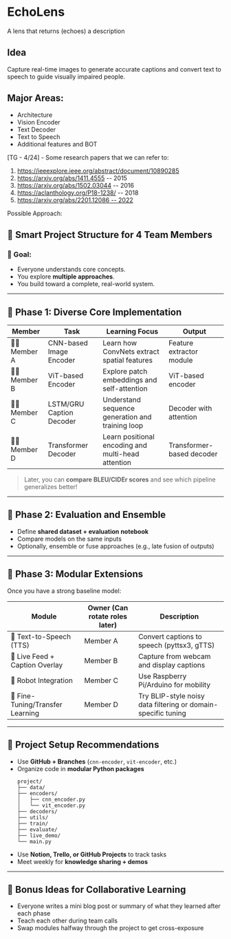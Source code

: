 # EchoLens
A lens that returns (echoes) a description

## Idea
Capture real-time images to generate accurate captions and convert text to speech to guide visually impaired people.

## Major Areas:
- Architecture
- Vision Encoder
- Text Decoder
- Text to Speech
- Additional features and BOT

[TG - 4/24] - Some research papers that we can refer to:
1. https://ieeexplore.ieee.org/abstract/document/10890285
2. https://arxiv.org/abs/1411.4555 -- 2015
3. https://arxiv.org/abs/1502.03044 -- 2016
4. https://aclanthology.org/P18-1238/ -- 2018
5. https://arxiv.org/abs/2201.12086 -- 2022

Possible Approach:

## 🧠 Smart Project Structure for 4 Team Members

### 🎯 Goal:
- Everyone understands core concepts.
- You explore **multiple approaches**.
- You build toward a complete, real-world system.

---

## 🔧 **Phase 1: Diverse Core Implementation**

| Member | Task | Learning Focus | Output |
|--------|------|----------------|--------|
| 👩‍💻 Member A | CNN-based Image Encoder | Learn how ConvNets extract spatial features | Feature extractor module |
| 👨‍💻 Member B | ViT-based Encoder | Explore patch embeddings and self-attention | ViT-based encoder |
| 👩‍💻 Member C | LSTM/GRU Caption Decoder | Understand sequence generation and training loop | Decoder with attention |
| 👨‍💻 Member D | Transformer Decoder | Learn positional encoding and multi-head attention | Transformer-based decoder |

> Later, you can **compare BLEU/CIDEr scores** and see which pipeline generalizes better!

---

## 🧪 Phase 2: Evaluation and Ensemble

- Define **shared dataset + evaluation notebook**
- Compare models on the same inputs
- Optionally, ensemble or fuse approaches (e.g., late fusion of outputs)

---

## 🚀 Phase 3: Modular Extensions

Once you have a strong baseline model:

| Module | Owner (Can rotate roles later) | Description |
|--------|-------------------------------|-------------|
| 🎤 Text-to-Speech (TTS) | Member A | Convert captions to speech (pyttsx3, gTTS) |
| 🎥 Live Feed + Caption Overlay | Member B | Capture from webcam and display captions |
| 🤖 Robot Integration | Member C | Use Raspberry Pi/Arduino for mobility |
| 🧠 Fine-Tuning/Transfer Learning | Member D | Try BLIP-style noisy data filtering or domain-specific tuning |

---

## 🧰 Project Setup Recommendations

- Use **GitHub + Branches** (`cnn-encoder`, `vit-encoder`, etc.)
- Organize code in **modular Python packages**
  ```
  project/
  ├── data/
  ├── encoders/
  │   ├── cnn_encoder.py
  │   └── vit_encoder.py
  ├── decoders/
  ├── utils/
  ├── train/
  ├── evaluate/
  ├── live_demo/
  └── main.py
  ```
- Use **Notion, Trello, or GitHub Projects** to track tasks
- Meet weekly for **knowledge sharing + demos**

---

## 🔄 Bonus Ideas for Collaborative Learning

- Everyone writes a mini blog post or summary of what they learned after each phase
- Teach each other during team calls
- Swap modules halfway through the project to get cross-exposure
